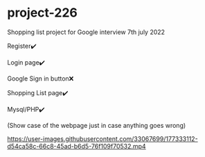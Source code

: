 # project-226

Shopping list project for Google interview 7th july 2022

Register✔️

Login page✔️

Google Sign in button❌

Shopping List page✔️

Mysql/PHP✔️


(Show case of the webpage just in case anything goes wrong)

https://user-images.githubusercontent.com/33067699/177333112-d54ca58c-66c8-45ad-b6d5-76f109f70532.mp4
